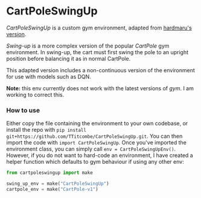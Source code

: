 # CartPoleSwingUp

*CartPoleSwingUp* is a custom gym environment, adapted from [hardmaru's version](https://github.com/hardmaru/estool/blob/master/custom_envs/cartpole_swingup.py).

*Swing-up* is a more complex version of the popular *CartPole* gym environment. In swing-up, the cart must first swing
the pole to an upright position before balancing it as in normal CartPole.

This adapted version includes a non-continuous version of the environment for use with models such as DQN.

**Note:** this env currently does not work with the latest versions of *gym*. I am working to correct this.

### How to use
Either copy the file containing the environment to your own codebase, or install the repo with `pip install git+https://github.com/TTitcombe/CartPoleSwingUp.git`.
You can then import the code with `import CartPoleSwingUp`.
Once you've imported the environment class, you can simply call `env = CartPoleSwingUpEnv()`.
However, if you do not want to hard-code an environment, I have created a helper function which defaults to gym behaviour if using any other env:
```python
from cartpoleswingup import make

swing_up_env = make("CartPoleSwingUp")
cartpole_env = make("CartPole-v1")
```
